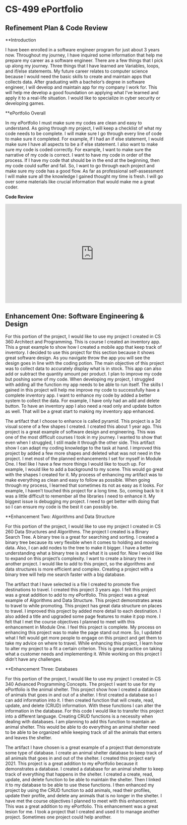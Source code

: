# CS-499 ePortfolio

## Refinement Plan & Code Review


**Introduction

I have been enrolled in a software engineer program for just about 3 years now. Throughout my journey, I have inquired some information that help me prepare my career as a software engineer. There are a few things that I pick up along my journey. Three things that I have learned are Variables, loops, and if/else statements. My future career relates to computer science because I would need the basic skills to create and maintain apps that collects data. After graduating with a bachelor’s degree in software engineer, I will develop and maintain app for my company I work for. This will help me develop a good foundation on applying what I’ve learned and apply it to a real-life situation. I would like to specialize in cyber security or developing games. 

**ePortfolio Overall

In my ePortfolio I must make sure my codes are clean and easy to understand. As going through my project, I will keep a checklist of what my code needs to be complete. I will make sure I go through every line of code to make sure it completed. For example, if I had an if else statement, I would make sure I have all aspects to be a if else statement. I also want to make sure my code is coded correctly. For example, I want to make sure the narrative of my code is correct. I want to have my code in order of the process. If I have my code that should be in the end at the beginning, then my code could suffer and fail. So, I want to go through each project and make sure my code has a good flow. As far as professional self-assessment I will make sure all the knowledge I gained thought my time is fresh. I will go over some materials like crucial information that would make me a great coder. 


**Code Review**
<div align="center">
  <iframe 
        width="560" 
        height="315" 
        src="https://youtu.be/ilpqR26xhUM" 
        frameborder="0" 
        allow="autoplay; encrypted-media" 
        allowfullscreen="">
  </iframe>
</div>




## Enhancement One: Software Engineering & Design

For this portion of the project, I would like to use my project I created in CS 360 Architect and Programming. This is course I created an inventory app. This a great example to show how I created a mobile app that keep track of inventory. I decided to use this project for this section because it shows great software design. As you navigate throw the app you will see the design goes in line with the coding potion. The main objective of this project was to collect data to accurately display what is in stock. This app can also add or subtract the quantity amount per product. I plan to improve my code but poshing some of my code. When developing my project, I struggled with adding all the function my app needs to be able to run itself. The skills I gained in this project will help me improve my code to successfully have a complete inventory app. I want to enhance my code by added a better system to collect the data. For example, I have only had an add and delete button. To have an inventory app I also need a read only and update button as well. That will be a great start to making my inventory app enhanced.


The artifact that I choose to enhance is called pyramid. This project is a 3d visual scene of a few shapes I created. I created this about 1 year ago. This project is a great example of software design and engineering. This was one of the most difficult courses I took in my journey. I wanted to show that even when I struggled, I still made it through the other side. This artifact show I can adapt my coding knowledge to the task at hand. I improved this project by added a few more shapes and deleted what was not need in the project. I met most of the planned enhancements I set for myself in Module One. I feel like I have a few more things I would like to touch up. For example, I would like to add a background to my scene. This would go great with the shapes I created for it. My process of enhancing my artifact was to make everything as clean and easy to follow as possible. When going through my process, I learned that sometimes its not as easy as it looks. For example, I haven’t touched this project for a long time. So, coming back to it was a little difficult to remember all the libraries I need to enhance it. My biggest issue is debugging my project. I need to get better with doing that so I can ensure my code is the best it can possibly be.

**Enhancement Two: Algorithms and Data Structure

For this portion of the project, I would like to use my project I created in CS 260 Data Structures and Algorithms. The project I created is a Binary Search Tree. A binary tree is a great for searching and sorting. I created a binary tree because its very flexible when it comes to holding and moving data. Also, I can add nodes to the tree to make it bigger. I have a better understanding what a binary tree is and what it is used for. Now I would like to expand on this project’s complexity. I want to create a binary tree in another project. I would like to add to this project, so the algorithms and data structures is more efficient and complex. Creating a project with a binary tree will help me search faster with a big database. 

The artifact that I have selected is a file I created to promote five destinations to travel. I created this project 3 years ago. I felt this project was a great addition to add to my ePortfolio. This project was a great example of Algorithms and Data Structure. This project demonstrates areas to travel to while promoting. This project has great data structure on places to travel. I improved this project by added more detail to each destination. I also added a title and upgraded some page features to make it pop more. I felt that I met the course objectives I planned to meet with this enhancement in Module One. I feel this project is complete. My process on enhancing this project was to make the page stand out more. So, I updated what I felt would get more people to engage on this project and get them to take my advice on where to travel. While enhancing this project, I learn how to alter my project to a fit a certain criterion. This is great practice on taking what a customer needs and implementing it. While working on this project I didn’t have any challenges. 

**Enhancement Three: Databases

For this portion of the project, I would like to use my project I created in CS 340 Advanced Programming Concepts. The project I want to use for my ePortfolio is the animal shelter. This project show how I created a database of animals that goes in and out of a shelter. I first created a database so I can add information into it. I then created function that will create, read, update, and delete (CRUD) information. With these functions I can alter the information in the database. For this code I would like to transfer this project into a different language. Creating CRUD functions is a necessity when dealing with databases. I am planning to add this function to maintain an animal shelter. This would be able to do everything an animal shelter need to be able to be organized while keeping track of all the animals that enters and leaves the shelter. 

The artifact I have chosen is a great example of a project that demonstrate some type of database. I create an animal shelter database to keep track of all animals that goes in and out of the shelter.  I created this project early 2021. This project is a great addition to my ePortfolio because it demonstrates a database. I created a database for an animal shelter to keep track of everything that happens in the shelter. I created a create, read, update, and delete function to be able to maintain the shelter. Then I linked it to my database to be able to use these functions. I then enhanced my project by using the CRUD function to add animals, read their profiles, update their profile, and delete any animals that is no longer in the shelter. I have met the course objectives I planned to meet with this enhancement. This was a great addition to my ePortfolio. This enhancement was a great lesion for me. I took a project that I created and used it to manage another project. Sometimes one project could help another. 

